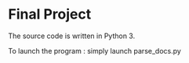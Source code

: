 Final Project
=============


The source code is written in Python 3.

To launch the program : simply launch parse_docs.py

